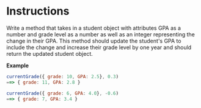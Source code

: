 # Instructions

Write a method that takes in a student object with attributes GPA as a number and grade level as a number as well as an integer representing the change in their GPA. This method should update the student's GPA to include the change and increase their grade level by one year and should return the updated student object.

**Example**

```js
currentGrade({ grade: 10, GPA: 2.5}, 0.3) 
==> { grade: 11, GPA: 2.8 }

currentGrade({ grade: 6, GPA: 4.0}, -0.6) 
==> { grade: 7, GPA: 3.4 }
```
